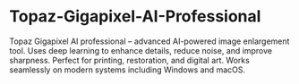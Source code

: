 # Topaz-Gigapixel-AI-Professional
Topaz Gigapixel AI professional – advanced AI-powered image enlargement tool. Uses deep learning to enhance details, reduce noise, and improve sharpness. Perfect for printing, restoration, and digital art. Works seamlessly on modern systems including Windows and macOS.
